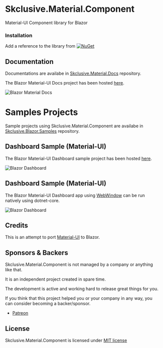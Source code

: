 Skclusive.Material.Component
=============================

Material-UI Component library for Blazor

### Installation

Add a reference to the library from [![NuGet](https://img.shields.io/nuget/v/Skclusive.Material.Component.svg)](https://www.nuget.org/packages/Skclusive.Material.Component/)

## Documentation

Documentations are availabe in [Skclusive.Material.Docs](https://github.com/skclusive/Skclusive.Material.Docs) repository.

The Blazor Material-UI Docs project has been hosted [here](https://skclusive.github.io/Skclusive.Material.Docs/).

![Blazor Material Docs](https://github.com/skclusive/Skclusive.Blazor.Samples/raw/master/images/dashboard-web.gif)

# Samples Projects

Sample projects using Skclusive.Material.Component are availabe in [Skclusive.Blazor.Samples](https://github.com/skclusive/Skclusive.Blazor.Samples) repository.

## Dashboard Sample (Material-UI)

The Blazor Material-UI Dashboard sample project has been hosted [here](https://skclusive.github.io/Skclusive.Blazor.Samples/Dashboard/).

![Blazor Dashboard](https://github.com/skclusive/Skclusive.Blazor.Samples/raw/master/images/dashboard-web.gif)

## Dashboard Sample (Material-UI)

The Blazor Material-UI Dashboard app using [WebWindow](https://github.com/SteveSandersonMS/WebWindow) can be run natively using dotnet-core.

![Blazor Dashboard](https://github.com/skclusive/Skclusive.Blazor.Samples/raw/master/images/dashboard-webwindow.gif)

## Credits

This is an attempt to port [Material-UI](https://github.com/mui-org/material-ui) to Blazor.

## Sponsors & Backers

Skclusive.Material.Component is not managed by a company or anything like that.

It is an independent project created in spare time.

The development is active and working hard to release great things for you.

If you think that this project helped you or your company in any way, you can consider becoming a backer/sponsor.

- [Patreon](https://www.patreon.com/skclusive)

## License

Skclusive.Material.Component is licensed under [MIT license](http://www.opensource.org/licenses/mit-license.php)
